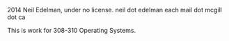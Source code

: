 2014 Neil Edelman, under no license.
neil dot edelman each mail dot mcgill dot ca

This is work for 308-310 Operating Systems.
